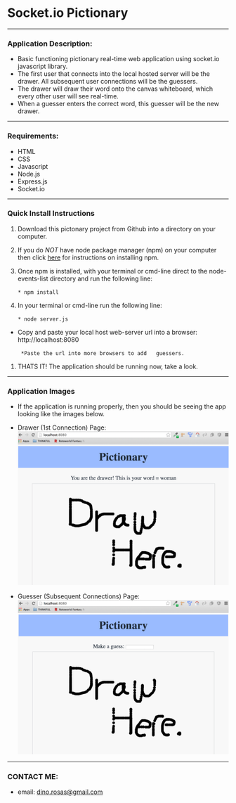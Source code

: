 # Socket.io Pictionary
-------
### Application Description:             

  - Basic functioning pictionary real-time web application using socket.io javascript library.
  - The first user that connects into the local hosted server will be the drawer. All subsequent user connections will be the guessers.
  - The drawer will draw their word onto the canvas whiteboard, which every other user will see real-time.
  - When a guesser enters the correct word, this guesser will be the new drawer.


----------

### Requirements:

  * HTML
  * CSS
  * Javascript
  * Node.js
  * Express.js
  * Socket.io
  
------------



### Quick Install Instructions

1. Download this pictonary project from Github into a directory on your computer.
 
2. If you do _NOT_ have node package manager (npm) on your computer then click [here](https://docs.npmjs.com/getting-started/installing-node) for instructions on installing npm.

3. Once npm is installed, with your terminal or cmd-line direct to the node-events-list directory and run the following line:
  
       * npm install 

4. In your terminal or cmd-line run the following line:

       * node server.js

* Copy and paste your local host web-server url into a browser: http://localhost:8080

       *Paste the url into more browsers to add   guessers.
   
1. THATS IT! The application should be running now, take a look.
-------
### Application Images
  * If the application is running properly, then you should be seeing the app looking like the images below.

  * Drawer (1st Connection) Page:
  ![Drawer Page Image](https://github.com/galdinorosas/pictionary/blob/master/Images/drawerImage.jpg "Drawer Image")
  * Guesser (Subsequent Connections) Page:
  ![Guesser Login Image](https://github.com/galdinorosas/pictionary/blob/master/Images/guesserImage.jpg "Guesser Image")

--------
### CONTACT ME:

  * email: dino.rosas@gmail.com